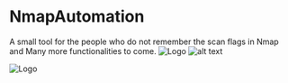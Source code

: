# NmapAutomation
 A small tool for the people who do not remember the scan flags in Nmap and Many more functionalities to come. 
![Logo](https://imgur.com/a/tSoJDHw)
![alt text](https://imgur.com/a/tSoJDHw)

![Logo](https://imgur.com/7x077ia)